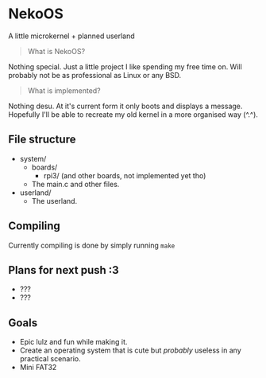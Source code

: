 # NekoOS
A little microkernel + planned userland

> What is NekoOS?

Nothing special. Just a little project I like spending my free time on. Will probably not be as professional as Linux or any BSD.

> What is implemented?

Nothing desu. At it's current form it only boots and displays a message. Hopefully I'll be able to recreate my old kernel in a more organised way (^.^).

## File structure

- system/
	- boards/
		- rpi3/ (and other boards, not implemented yet tho)
	- The main.c and other files.
- userland/
	- The userland.
	
## Compiling
Currently compiling is done by simply running `make`

## Plans for next push :3
* ???
* ???

## Goals
* Epic lulz and fun while making it.
* Create an operating system that is cute but *probably* useless in any practical scenario.
* Mini FAT32
